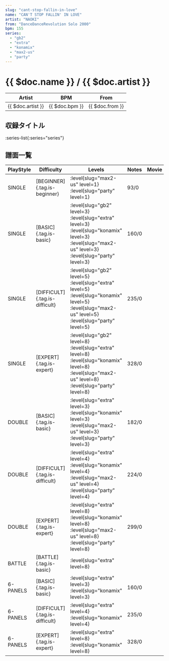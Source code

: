 ```yaml
---
slug: "cant-stop-fallin-in-love"
name: "CAN'T STOP FALLIN' IN LOVE"
artist: "NAOKI"
from: "DanceDanceRevolution Solo 2000"
bpm: 155
series:
  - "gb2"
  - "extra"
  - "konamix"
  - "max2-us"
  - "party"
---
```


# {{ $doc.name }} / {{ $doc.artist }}

|Artist|BPM|From|
|------|---|----|
|{{ $doc.artist }}|{{ $doc.bpm }}|{{ $doc.from }}|

## 収録タイトル

:series-list{:series="series"}

## 譜面一覧

|PlayStyle|Difficulty|Levels|Notes|Movie|
|---------|----------|------|-----|-----|
|SINGLE|[BEGINNER]{.tag.is-beginner}|:level{slug="max2-us" level=1} :level{slug="party" level=1}|93/0||
|SINGLE|[BASIC]{.tag.is-basic}|:level{slug="gb2" level=3} :level{slug="extra" level=3} :level{slug="konamix" level=3} :level{slug="max2-us" level=3} :level{slug="party" level=3}|160/0||
|SINGLE|[DIFFICULT]{.tag.is-difficult}|:level{slug="gb2" level=5} :level{slug="extra" level=5} :level{slug="konamix" level=5} :level{slug="max2-us" level=5} :level{slug="party" level=5}|235/0||
|SINGLE|[EXPERT]{.tag.is-expert}|:level{slug="gb2" level=8} :level{slug="extra" level=8} :level{slug="konamix" level=8} :level{slug="max2-us" level=8} :level{slug="party" level=8}|328/0||
|DOUBLE|[BASIC]{.tag.is-basic}|:level{slug="extra" level=3} :level{slug="konamix" level=3} :level{slug="max2-us" level=3} :level{slug="party" level=3}|182/0||
|DOUBLE|[DIFFICULT]{.tag.is-difficult}|:level{slug="extra" level=4} :level{slug="konamix" level=4} :level{slug="max2-us" level=4} :level{slug="party" level=4}|224/0||
|DOUBLE|[EXPERT]{.tag.is-expert}|:level{slug="extra" level=8} :level{slug="konamix" level=8} :level{slug="max2-us" level=8} :level{slug="party" level=8}|299/0||
|BATTLE|[BATTLE]{.tag.is-basic}|:level{slug="extra" level=8}|||
|6-PANELS|[BASIC]{.tag.is-basic}|:level{slug="extra" level=3} :level{slug="konamix" level=3}|160/0||
|6-PANELS|[DIFFICULT]{.tag.is-difficult}|:level{slug="extra" level=4} :level{slug="konamix" level=4}|235/0||
|6-PANELS|[EXPERT]{.tag.is-expert}|:level{slug="extra" level=8} :level{slug="konamix" level=8}|328/0||
